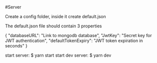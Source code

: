 #Server

Create a config folder, inside it create default.json

The default.json file should contain 3 properties

{
"databaseURL": "Link to mongodb database",
"JwtKey": "Secret key for JWT authentication",
"defaultTokenExpiry": "JWT token expiration in seconds"
}

start server: $ yarn start
start dev server: $ yarn dev
